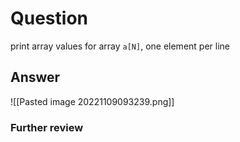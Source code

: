 # Question
print array values for array `a[N]`, one element per line
## Answer
![[Pasted image 20221109093239.png]]
### Further review
